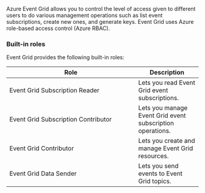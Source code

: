 Azure Event Grid allows you to control the level of access given to different users to do various management operations such as list event subscriptions, create new ones, and generate keys. Event Grid uses Azure role-based access control (Azure RBAC).

### Built-in roles <a href="#built-in-roles" id="built-in-roles"></a>

Event Grid provides the following built-in roles:

<table><thead><tr><th width="322">Role</th><th>Description</th></tr></thead><tbody><tr><td>Event Grid Subscription Reader</td><td>Lets you read Event Grid event subscriptions.</td></tr><tr><td>Event Grid Subscription Contributor</td><td>Lets you manage Event Grid event subscription operations.</td></tr><tr><td>Event Grid Contributor</td><td>Lets you create and manage Event Grid resources.</td></tr><tr><td>Event Grid Data Sender</td><td>Lets you send events to Event Grid topics.</td></tr></tbody></table>
